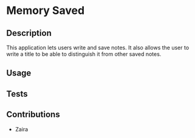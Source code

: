# Memory Saved

## Description 
This application lets users write and save notes. It also allows the user to write a title to be able to distinguish it from other saved notes.

## Usage

## Tests

## Contributions
* Zaira

